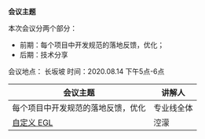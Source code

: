 **会议主题**

本次会议分两个部分：

- 前期：每个项目中开发规范的落地反馈，优化；
- 后期：技术分享

会议地点： 长坂坡  时间：2020.08.14       下午5点-6点

| 会议主题                                                     | 讲解人 |
| ------------------------------------------------------------ | ------ |
| 每个项目中开发规范的落地反馈，优化 | 专业线全体  |
| [自定义 EGL](http://192.168.11.214:8087/android-team/androidteamtogether/blob/master/技术分享会议/自定义EGL.md) | 涳濛 |

